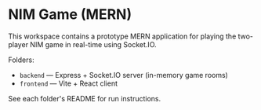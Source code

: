 # NIM Game (MERN)

This workspace contains a prototype MERN application for playing the two-player NIM game in real-time using Socket.IO.

Folders:
- `backend` — Express + Socket.IO server (in-memory game rooms)
- `frontend` — Vite + React client

See each folder's README for run instructions.
